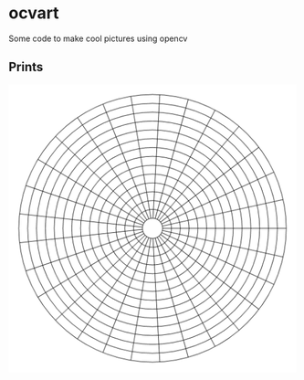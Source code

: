 # ocvart

Some code to make cool pictures using opencv

## Prints

![CircleGrid](https://github.com/alexcannan/ocvart/blob/main/prints/circlegrid1.png?raw=true)